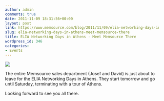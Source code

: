 ```yaml
---
author: admin
comments: true
date: 2011-11-09 18:31:56+00:00
layout: post
link: https://www.memsource.com/blog/2011/11/09/elia-networking-days-in-athens-meet-memsource-there/
slug: elia-networking-days-in-athens-meet-memsource-there
title: ELIA Networking Days in Athens - Meet Memsource There
wordpress_id: 346
categories:
- Events
---
```


[![](/wp-content/uploads/2011/11/elia-logo.gif)](/wp-content/uploads/2011/11/elia-logo.gif)

The entire Memsource sales department (Josef and David) is just about to leave for the ELIA Networking Days in Athens. They start tomorrow and go until Saturday, terminating with a tour of Athens.<!-- more -->

Looking forward to see you all there.
